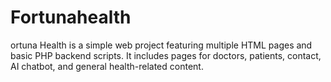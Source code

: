 # Fortunahealth
ortuna Health is a simple web project featuring multiple HTML pages and basic PHP backend scripts. It includes pages for doctors, patients, contact, AI chatbot, and general health-related content.
